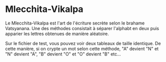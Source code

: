 # Mlecchita-Vikalpa

Le Mlecchita-Vikalpa est l'art de l'écriture secrète selon le brahame Vatsyanana. Une des méthodes consistait à séparer l'alphabt en deux puis apparier les lettres obtenues de manière aléatoire.

Sur le fichier de test, vous pouvez voir deux tableaux de taille identique. De cette manière, si on crypte un mot selon cette méthode, "A" devient "N" et "N" devient "A", "B" devient "O" et "O" devient "B" etc...